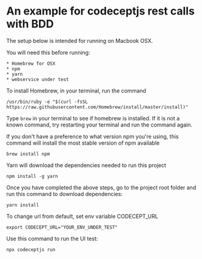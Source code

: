 An example for codeceptjs rest calls with BDD
============================================================

The setup below is intended for running on Macbook OSX. 

You will need this before running: 

    * Homebrew for OSX 
    * npm 
    * yarn
    * webservice under test

To install Homebrew, in your terminal, run the command
 
    /usr/bin/ruby -e "$(curl -fsSL https://raw.githubusercontent.com/Homebrew/install/master/install)"
    
Type `brew` in your terminal to see if homebrew is installed. If it is not a known command, try restarting your terminal and run the command again.    

If you don't have a preference to what version npm you're using, this command will install the most stable version of npm available

    brew install npm
     
Yarn will download the dependencies needed to run this project  

    npm install -g yarn
     
Once you have completed the above steps, go to the project root folder and run this command to download dependencies:  

    yarn install

To change url from default, set env variable CODECEPT_URL

    export CODECEPT_URL="YOUR_ENV_UNDER_TEST"
    
Use this command to run the UI test:

    npx codeceptjs run